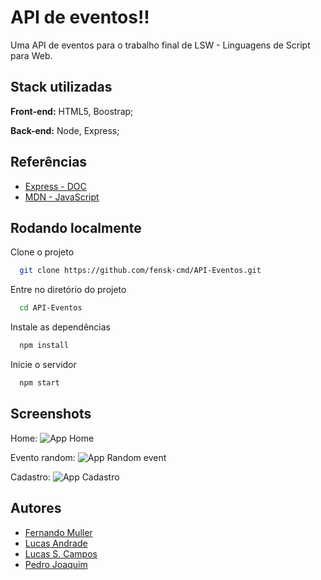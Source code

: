 
# API de eventos!!

Uma API de eventos para o trabalho final de LSW - Linguagens de Script para Web.

## Stack utilizadas

**Front-end:** HTML5, Boostrap;

**Back-end:** Node, Express;


## Referências

 - [Express - DOC](https://expressjs.com/pt-br/)
 - [MDN - JavaScript](https://developer.mozilla.org/en-US/docs/Learn/JavaScript)

## Rodando localmente

Clone o projeto

```bash
  git clone https://github.com/fensk-cmd/API-Eventos.git
```

Entre no diretório do projeto

```bash
  cd API-Eventos
```

Instale as dependências

```bash
  npm install
```

Inicie o servidor

```bash
  npm start
```


## Screenshots
Home:
![App Home](https://media.discordapp.net/attachments/1012087339780145214/1245311593168896031/Screenshot_2024-05-29_at_06.41.36.png?ex=66584a4c&is=6656f8cc&hm=f02870a03c431a715280da6e93e21d2fc72da2f4b392ccadcc73b356332a6f2f&=&format=webp&quality=lossless&width=1864&height=1020)

Evento random:
![App Random event](https://media.discordapp.net/attachments/1012087339780145214/1245311594091774002/Screenshot_2024-05-29_at_06.42.27.png?ex=66584a4c&is=6656f8cc&hm=c297cd32dc40784bb7a448fcccf35757f9cfaa5c8d422b7c4be779bc4787ba25&=&format=webp&quality=lossless&width=1860&height=1020)

Cadastro:
![App Cadastro](https://media.discordapp.net/attachments/1012087339780145214/1245311593638531174/Screenshot_2024-05-29_at_06.42.06.png?ex=66584a4c&is=6656f8cc&hm=5ee3a861f9629d725ae6172a5b4b99aa34e00b8dc4e1092d6560f6e15ad2fcb2&=&format=webp&quality=lossless&width=1860&height=1020)


## Autores

- [Fernando Muller](https://www.github.com/fensk-cmd)
- [Lucas Andrade](https://www.github.com/LucaasAndrade)
- [Lucas S. Campos](https://www.github.com/GiltMonster)
- [Pedro Joaquim](https://www.github.com/pedrojaraujo)

